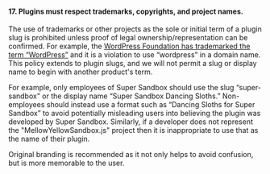 <h4>17. Plugins must respect trademarks, copyrights, and project names.</h4>

The use of trademarks or other projects as the sole or initial term of a plugin slug is prohibited unless proof of legal ownership/representation can be confirmed. For example, the <a href="http://wordpressfoundation.org/trademark-policy/">WordPress Foundation has trademarked the term “WordPress”</a> and it is a violation to use “wordpress” in a domain name. This policy extends to plugin slugs, and we will not permit a slug or display name to begin with another product's term.

For example, only employees of Super Sandbox should use the slug “super-sandbox" or the display name “Super Sandbox Dancing Sloths.” Non-employees should instead use a format such as “Dancing Sloths for Super Sandbox” to avoid potentially misleading users into believing the plugin was developed by Super Sandbox. Similarly, if a developer does not represent the "MellowYellowSandbox.js" project then it is inappropriate to use that as the name of their plugin.

Original branding is recommended as it not only helps to avoid confusion, but is more memorable to the user.

